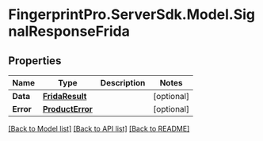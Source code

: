 # FingerprintPro.ServerSdk.Model.SignalResponseFrida
## Properties

Name | Type | Description | Notes
------------ | ------------- | ------------- | -------------
**Data** | [**FridaResult**](FridaResult.md) |  | [optional] 
**Error** | [**ProductError**](ProductError.md) |  | [optional] 

[[Back to Model list]](../README.md#documentation-for-models) [[Back to API list]](../README.md#documentation-for-api-endpoints) [[Back to README]](../README.md)


